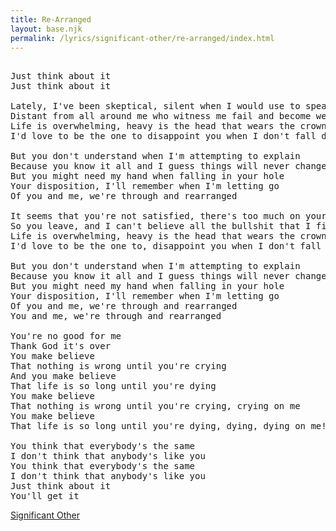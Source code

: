```yaml
---
title: Re-Arranged
layout: base.njk
permalink: /lyrics/significant-other/re-arranged/index.html
---
```

<pre>

Just think about it
Just think about it

Lately, I've been skeptical, silent when I would use to speak
Distant from all around me who witness me fail and become weak
Life is overwhelming, heavy is the head that wears the crown
I'd love to be the one to disappoint you when I don't fall down

But you don't understand when I'm attempting to explain
Because you know it all and I guess things will never change
But you might need my hand when falling in your hole
Your disposition, I'll remember when I'm letting go
Of you and me, we're through and rearranged

It seems that you're not satisfied, there's too much on your mind
So you leave, and I can't believe all the bullshit that I find
Life is overwhelming, heavy is the head that wears the crown
I'd love to be the one to, disappoint you when I don't fall down

But you don't understand when I'm attempting to explain
Because you know it all and I guess things will never change
But you might need my hand when falling in your hole
Your disposition, I'll remember when I'm letting go
Of you and me, we're through and rearranged
You and me, we're through and rearranged

You're no good for me
Thank God it's over
You make believe
That nothing is wrong until you're crying
And you make believe
That life is so long until you're dying
You make believe
That nothing is wrong until you're crying, crying on me
You make believe
That life is so long until you're dying, dying, dying on me!

You think that everybody's the same
I don't think that anybody's like you
You think that everybody's the same
I don't think that anybody's like you
Just think about it
You'll get it
</pre>

[Significant Other](/lyrics/significant-other/)
